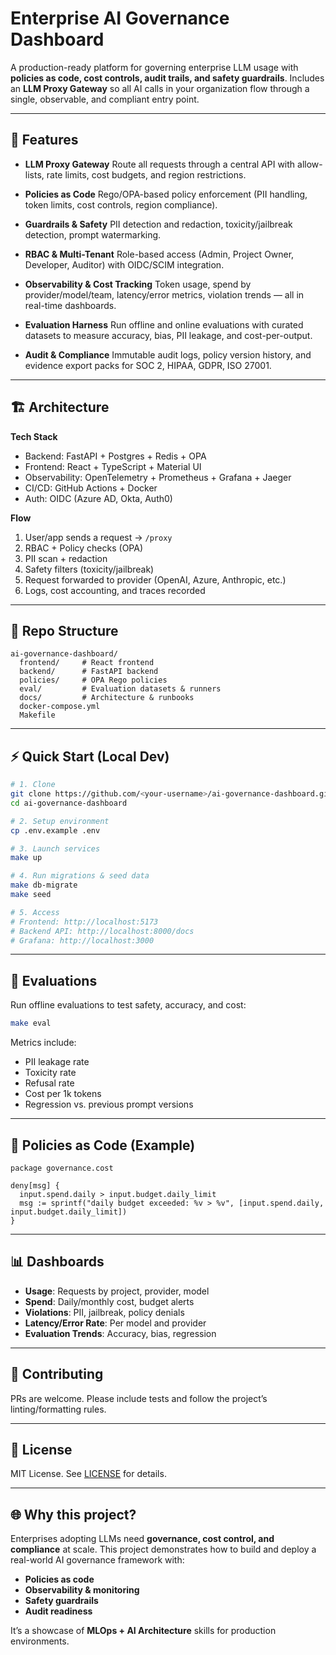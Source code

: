 # Enterprise AI Governance Dashboard

A production-ready platform for governing enterprise LLM usage with **policies as code, cost controls, audit trails, and safety guardrails**. Includes an **LLM Proxy Gateway** so all AI calls in your organization flow through a single, observable, and compliant entry point.

---

## 🚀 Features

* **LLM Proxy Gateway**
  Route all requests through a central API with allow-lists, rate limits, cost budgets, and region restrictions.

* **Policies as Code**
  Rego/OPA-based policy enforcement (PII handling, token limits, cost controls, region compliance).

* **Guardrails & Safety**
  PII detection and redaction, toxicity/jailbreak detection, prompt watermarking.

* **RBAC & Multi-Tenant**
  Role-based access (Admin, Project Owner, Developer, Auditor) with OIDC/SCIM integration.

* **Observability & Cost Tracking**
  Token usage, spend by provider/model/team, latency/error metrics, violation trends — all in real-time dashboards.

* **Evaluation Harness**
  Run offline and online evaluations with curated datasets to measure accuracy, bias, PII leakage, and cost-per-output.

* **Audit & Compliance**
  Immutable audit logs, policy version history, and evidence export packs for SOC 2, HIPAA, GDPR, ISO 27001.

---

## 🏗️ Architecture

**Tech Stack**

* Backend: FastAPI + Postgres + Redis + OPA
* Frontend: React + TypeScript + Material UI
* Observability: OpenTelemetry + Prometheus + Grafana + Jaeger
* CI/CD: GitHub Actions + Docker
* Auth: OIDC (Azure AD, Okta, Auth0)

**Flow**

1. User/app sends a request → `/proxy`
2. RBAC + Policy checks (OPA)
3. PII scan + redaction
4. Safety filters (toxicity/jailbreak)
5. Request forwarded to provider (OpenAI, Azure, Anthropic, etc.)
6. Logs, cost accounting, and traces recorded

---

## 📂 Repo Structure

```
ai-governance-dashboard/
  frontend/     # React frontend
  backend/      # FastAPI backend
  policies/     # OPA Rego policies
  eval/         # Evaluation datasets & runners
  docs/         # Architecture & runbooks
  docker-compose.yml
  Makefile
```

---

## ⚡ Quick Start (Local Dev)

```bash
# 1. Clone
git clone https://github.com/<your-username>/ai-governance-dashboard.git
cd ai-governance-dashboard

# 2. Setup environment
cp .env.example .env

# 3. Launch services
make up

# 4. Run migrations & seed data
make db-migrate
make seed

# 5. Access
# Frontend: http://localhost:5173
# Backend API: http://localhost:8000/docs
# Grafana: http://localhost:3000
```

---

## 🧪 Evaluations

Run offline evaluations to test safety, accuracy, and cost:

```bash
make eval
```

Metrics include:

* PII leakage rate
* Toxicity rate
* Refusal rate
* Cost per 1k tokens
* Regression vs. previous prompt versions

---

## 🔐 Policies as Code (Example)

```rego
package governance.cost

deny[msg] {
  input.spend.daily > input.budget.daily_limit
  msg := sprintf("daily budget exceeded: %v > %v", [input.spend.daily, input.budget.daily_limit])
}
```

---

## 📊 Dashboards

* **Usage**: Requests by project, provider, model
* **Spend**: Daily/monthly cost, budget alerts
* **Violations**: PII, jailbreak, policy denials
* **Latency/Error Rate**: Per model and provider
* **Evaluation Trends**: Accuracy, bias, regression

---

## 🤝 Contributing

PRs are welcome. Please include tests and follow the project’s linting/formatting rules.

---

## 📜 License

MIT License. See [LICENSE](LICENSE) for details.

---

## 🌐 Why this project?

Enterprises adopting LLMs need **governance, cost control, and compliance** at scale. This project demonstrates how to build and deploy a real-world AI governance framework with:

* **Policies as code**
* **Observability & monitoring**
* **Safety guardrails**
* **Audit readiness**

It’s a showcase of **MLOps + AI Architecture** skills for production environments.
